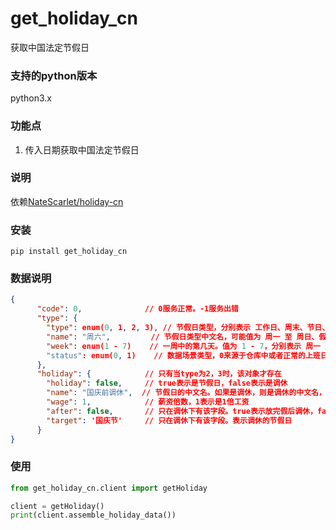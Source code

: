 # get_holiday_cn
获取中国法定节假日

### 支持的python版本
python3.x

### 功能点
1. 传入日期获取中国法定节假日

### 说明
依赖[NateScarlet/holiday-cn](https://github.com/NateScarlet/holiday-cn)

### 安装
```shell script
pip install get_holiday_cn
```

### 数据说明
```json
{
      "code": 0,              // 0服务正常。-1服务出错
      "type": {
        "type": enum(0, 1, 2, 3), // 节假日类型，分别表示 工作日、周末、节日、调休。
        "name": "周六",         // 节假日类型中文名，可能值为 周一 至 周日、假期的名字、某某调休。
        "week": enum(1 - 7)    // 一周中的第几天。值为 1 - 7，分别表示 周一 至 周日。
        "status": enum(0, 1)    // 数据场景类型，0来源于仓库中或者正常的上班日，数据可靠；1表示当前传入日期在仓库中未查询到，直接走系统计算，数据不可靠。
      },
      "holiday": {            // 只有当type为2，3时，该对象才存在
        "holiday": false,     // true表示是节假日，false表示是调休
        "name": "国庆前调休",  // 节假日的中文名。如果是调休，则是调休的中文名，例如'国庆前调休'
        "wage": 1,            // 薪资倍数，1表示是1倍工资
        "after": false,       // 只在调休下有该字段。true表示放完假后调休，false表示先调休再放假
        "target": '国庆节'     // 只在调休下有该字段。表示调休的节假日
      }
}
```

### 使用
```python
from get_holiday_cn.client import getHoliday

client = getHoliday()
print(client.assemble_holiday_data())
```
